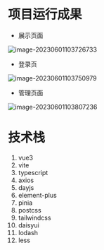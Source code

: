 # 项目运行成果

* 展示页面

![image-20230601103726733](./../../../B_%E5%AD%A6%E4%B9%A0%E6%96%87%E4%BB%B6/MarkDown/trachment/image-20230601103726733.png)



* 登录页

![image-20230601103750979](./../../../B_%E5%AD%A6%E4%B9%A0%E6%96%87%E4%BB%B6/MarkDown/trachment/image-20230601103750979.png)



* 管理页面

![image-20230601103807236](./../../../B_%E5%AD%A6%E4%B9%A0%E6%96%87%E4%BB%B6/MarkDown/trachment/image-20230601103807236.png)



# 技术栈

1. vue3
2. vite
3. typescript
4. axios
5. dayjs
6. element-plus
7. pinia
8. postcss
9. tailwindcss
10. daisyui
11. lodash
12. less
